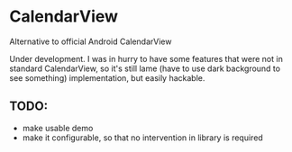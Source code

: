 CalendarView
============

Alternative to official Android CalendarView

Under development. I was in hurry to have some features that were not in standard CalendarView, so it's still lame (have to use dark background to see something) implementation, but easily hackable. 

TODO:
-----
+ make usable demo
+ make it configurable, so that no intervention in library is required
